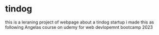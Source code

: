 # tindog
this is a leraning project of webpage about a tindog startup
i made this as following Angelas course on udemy for web devlopemnt bootcamp 2023
